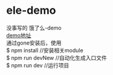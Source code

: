 # ele-demo
没事写的 饿了么-demo
<br/>
 <a href='https://ele.zzwio.com/' target="_blank">demo地址</a>
 <br/>
通过gone安装后，使用
 <br/>
$ npm install        //安装相关module
<br/>
$ npm run devNew     //自动化生成入口文件
 <br/>
$ npm run dev        //运行项目
